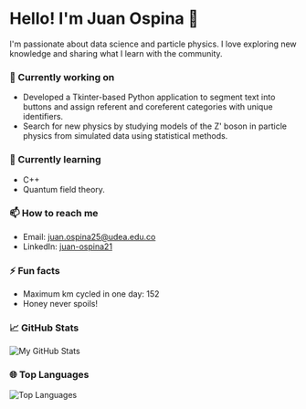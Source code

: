 # Hello! I'm Juan Ospina 👋

I'm passionate about data science and particle physics. I love exploring new knowledge and sharing what I learn with the community.

### 🔭 Currently working on
- Developed a Tkinter-based Python application to segment text into buttons and assign referent and coreferent categories with unique identifiers.
- Search for new physics by studying models of the Z' boson in particle physics from simulated data using statistical methods.

### 🌱 Currently learning
- C++
- Quantum field theory.

### 📫 How to reach me
- Email: [juan.ospina25@udea.edu.co](juan.ospina25@udea.edu.co)
- LinkedIn: [juan-ospina21](https://www.linkedin.com/in/juan-ospina21/)

### ⚡ Fun facts
- Maximum km cycled in one day: 152
- Honey never spoils! 

### 📈 GitHub Stats
![My GitHub Stats](https://github-readme-stats.vercel.app/api?username=JEOspina25&show_icons=true&theme=merko)

### 🌐 Top Languages
![Top Languages](https://github-readme-stats.vercel.app/api/top-langs/?username=JEOspina25&layout=compact&theme=merko)
